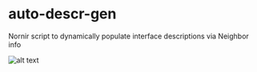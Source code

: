 #  auto-descr-gen
Nornir script to dynamically populate interface descriptions via Neighbor info

![alt text](https://github.com/IPvZero/cdp-map/blob/master/cdp4.png?raw=true)

